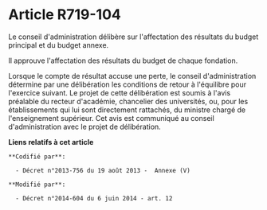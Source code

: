 # Article R719-104

Le conseil d'administration délibère sur l'affectation des résultats du budget principal et du budget annexe.

Il approuve l'affectation des résultats du budget de chaque fondation.

Lorsque le compte de résultat accuse une perte, le conseil d'administration détermine par une délibération les conditions de
retour à l'équilibre pour l'exercice suivant. Le projet de cette délibération est soumis à l'avis préalable du recteur
d'académie, chancelier des universités, ou, pour les établissements qui lui sont directement rattachés, du ministre chargé de
l'enseignement supérieur. Cet avis est communiqué au conseil d'administration avec le projet de délibération.

**Liens relatifs à cet article**

	**Codifié par**:

	  - Décret n°2013-756 du 19 août 2013 -  Annexe (V)

	**Modifié par**:

	  - Décret n°2014-604 du 6 juin 2014 - art. 12
